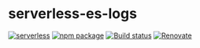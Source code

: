 # serverless-es-logs

[![serverless][sls-image]][sls-url]
[![npm package][npm-image]][npm-url]
[![Build status][travis-image]][travis-url]
[![Renovate][renovate-image]][renovate-url]

[sls-image]:http://public.serverless.com/badges/v3.svg
[sls-url]:http://www.serverless.com
[npm-image]:https://img.shields.io/npm/v/serverless-es-logs.svg
[npm-url]:https://www.npmjs.com/package/serverless-es-logs
[travis-image]:https://travis-ci.org/daniel-cottone/serverless-es-logs.svg?branch=master
[travis-url]:https://travis-ci.org/daniel-cottone/serverless-es-logs
[renovate-image]:https://img.shields.io/badge/renovate-enabled-brightgreen.svg
[renovate-url]:https://renovatebot.com/

